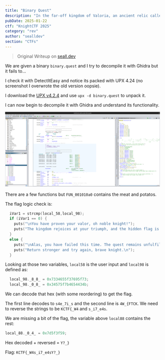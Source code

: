 ```yaml
---
title: "Binary Quest"
description: "In the far-off kingdom of Valoria, an ancient relic called the “Sacred Flag” lies hidden within a guarded fortress. Legend says only a true knight of cunning and skill can lay claim to its power. Dare you venture into the shadows and emerge victorious? Your journey begins now—onward, brave soul, and seize your destiny in the Binary Quest."
pubDate: 2025-01-22
ctf: "KnightCTF 2025"
category: "rev"
author: "sealldev"
section: "CTFs"
---
```


> Original Writeup on [seall.dev](https://seall.dev/posts/knightctf2025#binary-quest)

We are given a binary `binary.quest` and I try to decompile it with Ghidra but it fails to...

I check it with DetectItEasy and notice its packed with UPX 4.24 (no screenshot I overwrote the old version oopsie).

I download the [UPX v4.2.4](https://github.com/upx/upx/releases/tag/v4.2.4) and use `upx -d binary.quest` to unpack it.

I can now begin to decompile it with Ghidra and understand its functionality.

![binaryquestghidra.png](images/25-knight/binaryquestghidra.png)

There are a few functions but `FUN_001010a0` contains the meat and potatos.

The flag logic check is:

```c
  iVar1 = strcmp(local_58,local_98);
  if (iVar1 == 0) {
    puts("\nYou have proven your valor, oh noble knight!");
    puts("The kingdom rejoices at your triumph, and the hidden flag is indeed yours.\n");
  }
  else {
    puts("\nAlas, you have failed this time. The quest remains unfulfilled...");
    puts("Return stronger and try again, brave knight.\n");
  }
```

Looking at those two variables, `local58` is the user input and `local98` is defined as:

```c
  local_98._8_8_ = 0x7334655f37695f73;
  local_98._0_8_ = 0x34575f7b4654434b;
```

We can decode that hex (with some reordering) to get the flag.

The first line decodes to `s4e_7i_s` and the second line is `4W_{FTCK`. We need to reverse the strings to be `KCTF{_W4` and `s_i7_e4s`.

We are missing a bit of the flag, the variable above `local88` contains the rest:

```c
local_88._0_4_ = 0x7d5f3f59;
```

Hex decoded + reversed = `Y?_}`

Flag: `KCTF{_W4s_i7_e4sY?_}`
